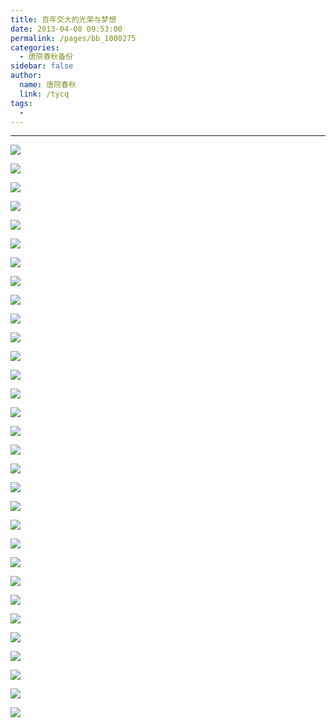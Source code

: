 ```yaml
---
title: 百年交大的光荣与梦想
date: 2013-04-08 09:53:00
permalink: /pages/bb_1000275
categories: 
  - 唐院春秋备份
sidebar: false
author: 
  name: 唐院春秋
  link: /tycq
tags: 
  - 
---
```


* * *

  

![](/pic/img0.ph.126.net_yGIughUnpRqTiHDX-OCuHA==_186336434600436882.gif)

![](/pic/img2.ph.126.net_jSYy_nqBLbP9G3cNq4QOlQ==_1016687615896861475.gif)

![](/pic/img0.ph.126.net_TdjZqQNyMci-feKz46dGyA==_1016687615896861482.gif)

![](/pic/img1.ph.126.net_0RxG1G2v-kjjmzR-IkSNAw==_2503438442882556085.gif)

![](/pic/img2.ph.126.net_AVkirVsiX-0WmWFsnu_iZg==_6597401819170115732.gif)

![](/pic/img0.ph.126.net_wNuvgeM2yCA2O4WHmTl52Q==_6597195110984069427.gif)

![](/pic/img0.ph.126.net_YPSAHMnuKB9lVXozzeX1HQ==_1344605963764792224.gif)

![](/pic/img1.ph.126.net__xe9-3nJi4H8kaCCOYMoaw==_1088463734957932729.gif)

![](/pic/img2.ph.126.net_leuVu2jhmXFTAB7G7eo4qg==_6598235248982855414.gif)

![](/pic/img0.ph.126.net_ERVXLteo4qKhblcqlyvA9g==_6598275930913085775.gif)

![](/pic/img0.ph.126.net_go4EKdcLkS4pz41dgF3fRA==_6597785548727311026.gif)

![](/pic/img2.ph.126.net_JXYSrZ_pMpr2gzZAOguKfA==_1349109563392163051.gif)

![](/pic/img2.ph.126.net_RvsIyYosJ71aAjxV0OyZ3w==_2612932208823000872.gif)

![](/pic/img1.ph.126.net_aMWys2NxZm7a3wXrcK3Tgw==_6598083516378220108.gif)

![](/pic/img1.ph.126.net_a5YjI5bdvSwccY3EqIi-rQ==_6597307261168727011.gif)

![](/pic/img1.ph.126.net_wJXDKYRkerp8gdo0mam_qw==_2760706571595982138.gif)

![](/pic/img0.ph.126.net_llsEeIbUouNk_ofAXTrPUQ==_6597995555448226110.gif)

![](/pic/img0.ph.126.net_IbCFBuT3xLfhTGL1bTDhfg==_6597886703797071693.gif)

![](/pic/img1.ph.126.net_QBQuxuhWe2yGlEEMks_w1g==_1075797361006211626.gif)

![](/pic/img2.ph.126.net_jVbyCWy_Tjs0iWJsnekzcg==_620370848688150998.gif)

![](/pic/img0.ph.126.net_GOJlVJ0Qmk61GN5KI5ml0w==_6597954873517994382.gif)

![](/pic/img2.ph.126.net_GeUJRncKyY3p1y1VqHIaig==_1288592443399384100.gif)

![](/pic/img1.ph.126.net_IAqYhT7oCruUK7zSyvCvlA==_2747477247690578413.gif)

![](/pic/img1.ph.126.net__x8KF0h_xRY6CXdxF0tvgQ==_622904123478551590.gif)

![](/pic/img1.ph.126.net_m9PWsBNFMNPtzKbfZeXJPA==_2568459162502715308.gif)

![](/pic/img0.ph.126.net_vML4wMVB6yjy2IozkzFITA==_6597942778890091308.gif)

![](/pic/img0.ph.126.net_GEixCGTFbhfJCoka2CppNw==_6597752563378475397.gif)

![](/pic/img0.ph.126.net_3RzRXDuh0wpV5vy0x7tCjQ==_6597368833821285720.gif)

![](/pic/img2.ph.126.net_3TH7dzeXLP8sJg1Mebx22g==_1302666192234907160.gif)

![](/pic/img2.ph.126.net_rGuqZ-x7702iDJLEqSyjww==_6597295166540817755.gif)

![](/pic/img2.ph.126.net_e125WgiCFb7inggCd_sjNQ==_6597263280704991194.gif)
